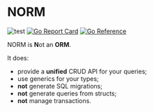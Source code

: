 # NORM

![test](https://github.com/WinPooh32/norm/actions/workflows/test.yml/badge.svg)
[![Go Report Card](https://goreportcard.com/badge/github.com/WinPooh32/norm)](https://goreportcard.com/report/github.com/WinPooh32/norm)
[![Go Reference](https://pkg.go.dev/badge/github.com/WinPooh32/norm.svg)](https://pkg.go.dev/github.com/WinPooh32/norm)

NORM is **N**ot an **ORM**.

It does:

- provide a **unified** CRUD API for your queries;
- use generics for your types;
- **not** generate SQL migrations;
- **not** generate queries from structs;
- **not** manage transactions.
